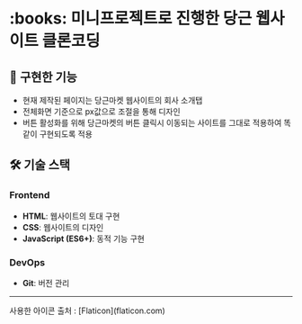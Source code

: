 <h1>:books: 미니프로젝트로 진행한 당근 웹사이트 클론코딩</h1>

## 📢 구현한 기능

- 현재 제작된 페이지는 당근마켓 웹사이트의 회사 소개탭
- 전체화면 기준으로 px값으로 조절을 통해 디자인
- 버튼 활성화를 위해 당근마켓의 버튼 클릭시 이동되는 사이트를 그대로 적용하여 똑같이 구현되도록 적용

## 🛠️ 기술 스택

### Frontend

- **HTML**: 웹사이트의 토대 구현
- **CSS**: 웹사이트의 디자인
- **JavaScript (ES6+)**: 동적 기능 구현

### DevOps

- **Git**: 버전 관리

<hr>
사용한 아이콘 출처 : [Flaticon](flaticon.com)
